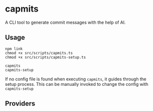 # capmits
A CLI tool to generate commit messages with the help of AI.

## Usage
```
npm link
chmod +x src/scripts/capmits.ts
chmod +x src/scripts/capmits-setup.ts

capmits
capmits-setup
```
If no config file is found when executing `capmits`, it guides through the setup process. This can be manually invoked to change the config with `capmits-setup`

## Providers
